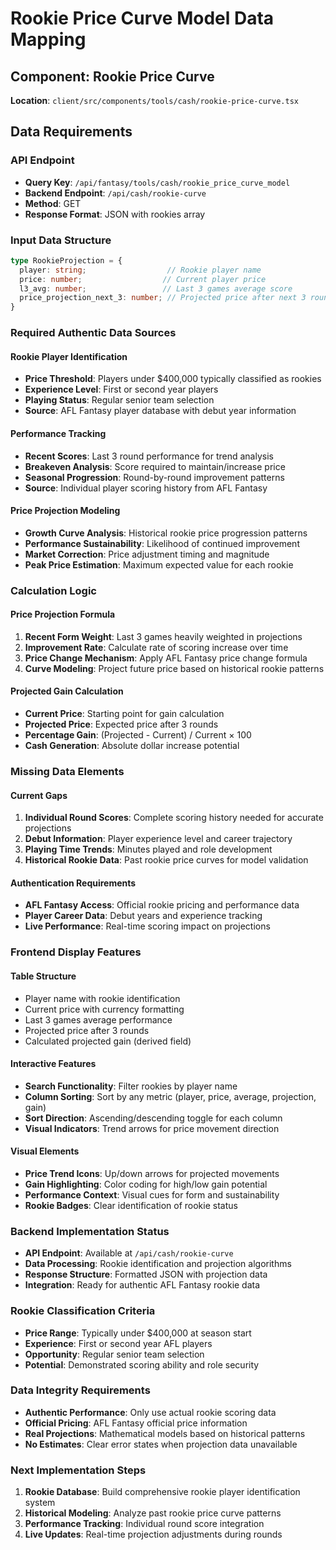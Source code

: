 # Rookie Price Curve Model Data Mapping

## Component: Rookie Price Curve
**Location**: `client/src/components/tools/cash/rookie-price-curve.tsx`

## Data Requirements

### API Endpoint
- **Query Key**: `/api/fantasy/tools/cash/rookie_price_curve_model`
- **Backend Endpoint**: `/api/cash/rookie-curve`
- **Method**: GET
- **Response Format**: JSON with rookies array

### Input Data Structure
```typescript
type RookieProjection = {
  player: string;                  // Rookie player name
  price: number;                  // Current player price
  l3_avg: number;                 // Last 3 games average score
  price_projection_next_3: number; // Projected price after next 3 rounds
}
```

### Required Authentic Data Sources

#### Rookie Player Identification
- **Price Threshold**: Players under $400,000 typically classified as rookies
- **Experience Level**: First or second year players
- **Playing Status**: Regular senior team selection
- **Source**: AFL Fantasy player database with debut year information

#### Performance Tracking
- **Recent Scores**: Last 3 round performance for trend analysis
- **Breakeven Analysis**: Score required to maintain/increase price
- **Seasonal Progression**: Round-by-round improvement patterns
- **Source**: Individual player scoring history from AFL Fantasy

#### Price Projection Modeling
- **Growth Curve Analysis**: Historical rookie price progression patterns
- **Performance Sustainability**: Likelihood of continued improvement
- **Market Correction**: Price adjustment timing and magnitude
- **Peak Price Estimation**: Maximum expected value for each rookie

### Calculation Logic

#### Price Projection Formula
1. **Recent Form Weight**: Last 3 games heavily weighted in projections
2. **Improvement Rate**: Calculate rate of scoring increase over time
3. **Price Change Mechanism**: Apply AFL Fantasy price change formula
4. **Curve Modeling**: Project future price based on historical rookie patterns

#### Projected Gain Calculation
- **Current Price**: Starting point for gain calculation
- **Projected Price**: Expected price after 3 rounds
- **Percentage Gain**: (Projected - Current) / Current × 100
- **Cash Generation**: Absolute dollar increase potential

### Missing Data Elements

#### Current Gaps
1. **Individual Round Scores**: Complete scoring history needed for accurate projections
2. **Debut Information**: Player experience level and career trajectory
3. **Playing Time Trends**: Minutes played and role development
4. **Historical Rookie Data**: Past rookie price curves for model validation

#### Authentication Requirements
- **AFL Fantasy Access**: Official rookie pricing and performance data
- **Player Career Data**: Debut years and experience tracking
- **Live Performance**: Real-time scoring impact on projections

### Frontend Display Features

#### Table Structure
- Player name with rookie identification
- Current price with currency formatting
- Last 3 games average performance
- Projected price after 3 rounds
- Calculated projected gain (derived field)

#### Interactive Features
- **Search Functionality**: Filter rookies by player name
- **Column Sorting**: Sort by any metric (player, price, average, projection, gain)
- **Sort Direction**: Ascending/descending toggle for each column
- **Visual Indicators**: Trend arrows for price movement direction

#### Visual Elements
- **Price Trend Icons**: Up/down arrows for projected movements
- **Gain Highlighting**: Color coding for high/low gain potential
- **Performance Context**: Visual cues for form and sustainability
- **Rookie Badges**: Clear identification of rookie status

### Backend Implementation Status
- **API Endpoint**: Available at `/api/cash/rookie-curve`
- **Data Processing**: Rookie identification and projection algorithms
- **Response Structure**: Formatted JSON with projection data
- **Integration**: Ready for authentic AFL Fantasy rookie data

### Rookie Classification Criteria
- **Price Range**: Typically under $400,000 at season start
- **Experience**: First or second year AFL players
- **Opportunity**: Regular senior team selection
- **Potential**: Demonstrated scoring ability and role security

### Data Integrity Requirements
- **Authentic Performance**: Only use actual rookie scoring data
- **Official Pricing**: AFL Fantasy official price information
- **Real Projections**: Mathematical models based on historical patterns
- **No Estimates**: Clear error states when projection data unavailable

### Next Implementation Steps
1. **Rookie Database**: Build comprehensive rookie player identification system
2. **Historical Modeling**: Analyze past rookie price curve patterns
3. **Performance Tracking**: Individual round score integration
4. **Live Updates**: Real-time projection adjustments during rounds